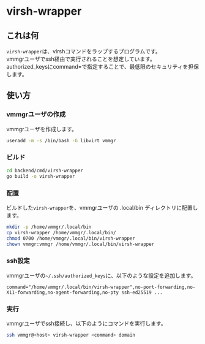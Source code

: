 # virsh-wrapper

## これは何

`virsh-wrapper`は、virshコマンドをラップするプログラムです。  
vmmgrユーザでssh経由で実行されることを想定しています。  
authorized_keysにcommand=で指定することで、最低限のセキュリティを担保します。

## 使い方

### vmmgrユーザの作成

vmmgrユーザを作成します。

```bash
useradd -m -s /bin/bash -G libvirt vmmgr
```

### ビルド

```bash
cd backend/cmd/virsh-wrapper
go build -o virsh-wrapper
```

### 配置

ビルドした`virsh-wrapper`を、vmmgrユーザの .local/bin ディレクトリに配置します。

```bash
mkdir -p /home/vmmgr/.local/bin
cp virsh-wrapper /home/vmmgr/.local/bin/
chmod 0700 /home/vmmgr/.local/bin/virsh-wrapper
chown vmmgr:vmmgr /home/vmmgr/.local/bin/virsh-wrapper
```

### ssh設定
vmmgrユーザの`~/.ssh/authorized_keys`に、以下のような設定を追加します。

```ssh
command="/home/vmmgr/.local/bin/virsh-wrapper",no-port-forwarding,no-X11-forwarding,no-agent-forwarding,no-pty ssh-ed25519 ...
```

### 実行

vmmgrユーザでssh接続し、以下のようにコマンドを実行します。

```bash
ssh vmmgr@<host> virsh-wrapper <command> domain
```
